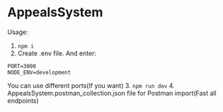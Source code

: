# AppealsSystem

Usage:
1. ```npm i```
2. Create .env file. And enter:
```
PORT=3000
NODE_ENV=development
```
You can use different ports(If you want)
3. ```npm run dev```
4. AppealsSystem.postman_collection.json file for Postman import(Fast all endpoints)
